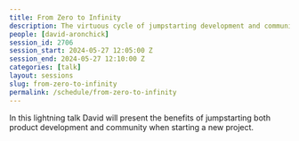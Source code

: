```yaml
---
title: From Zero to Infinity
description: The virtuous cycle of jumpstarting development and community
people: [david-aronchick]
session_id: 2706
session_start: 2024-05-27 12:05:00 Z
session_end: 2024-05-27 12:10:00 Z
categories: [talk]
layout: sessions
slug: from-zero-to-infinity
permalink: /schedule/from-zero-to-infinity
---
```


In this lightning talk David will present the benefits of jumpstarting both product development and community when
starting a new project.
